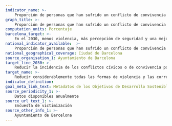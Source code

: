 ```yaml
---
indicator_name: >-
    Proporción de personas que han sufrido un conflicto de convivencia en el último año
graph_title: >-
    Proporción de personas que han sufrido un conflicto de convivencia en el último año
computation_units: Porcentaje
barcelona_target: >-
    En el 2030, menos violencia, más percepción de seguridad y una mejor convivencia en Barcelona
national_indicator_available:  >-
    Proporción de personas que han sufrido un conflicto de convivencia en el último año
national_geographical_coverage: Ciudad de Barcelona
source_organisation_1: Ayuntamiento de Barcelona
target_line_2030: >-
    Reducir la incidencia de los conflictos cívicos o de convivencia por debajo del 10 %
target_name: >-
    Reducir considerablemente todas las formas de violencia y las correspondientes tasas de mortalidad en todo el mundo
indicator_definition:
goal_meta_link_text: Metadatos de los Objetivos de Desarrollo Sostenible de las Naciones Unidas (pdf 894kB)
source_periodicity_1: >-
    Datos disponibles anualmente
source_url_text_1: >-
    Encuesta de victimización
source_other_info_1: >-
    Ayuntamiento de Barcelona
---
```

